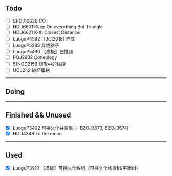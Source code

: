## Todo

- [ ] SPOJ10628 COT
- [ ] HDU6601 Keep On everything But Triangle
- [ ] HDU6621 K-th Closest Distance
- [ ] LuoguP4592 \[TJOI2018\] 异或
- [ ] LuoguP5283 异或粽子
- [ ] LuoguP5490 【模板】扫描线
- [ ] POJ2932 Coneology
- [ ] 51NOD2156 矩形中的线段
- [ ] UOJ242 破坏蛋糕

---

## Doing


---

## Finished && Unused

- [x] LuoguP3402 可持久化并查集 (= BZOJ3673, BZOJ3674)
- [x] HDU4348 To the moon

---

## Used

- [x] LuoguP3919 【模板】可持久化数组（可持久化线段树/平衡树）
